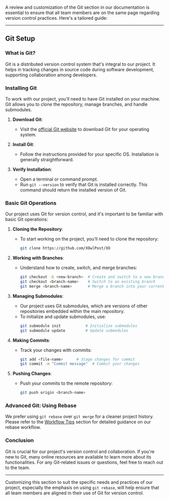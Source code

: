 A review and customization of the Git section in our documentation is essential to ensure that all team members are on the same page regarding version control practices. Here's a tailored guide:

---

## Git Setup

### What is Git?
Git is a distributed version control system that's integral to our project. It helps in tracking changes in source code during software development, supporting collaboration among developers.

### Installing Git
To work with our project, you'll need to have Git installed on your machine. Git allows you to clone the repository, manage branches, and handle submodules.

1. **Download Git**:
   - Visit the [official Git website](https://git-scm.com/downloads) to download Git for your operating system.

2. **Install Git**:
   - Follow the instructions provided for your specific OS. Installation is generally straightforward.

3. **Verify Installation**:
   - Open a terminal or command prompt.
   - Run `git --version` to verify that Git is installed correctly. This command should return the installed version of Git.

### Basic Git Operations
Our project uses Git for version control, and it's important to be familiar with basic Git operations:

1. **Cloning the Repository**:
   - To start working on the project, you’ll need to clone the repository:
     ```bash
     git clone https://github.com/XOwlPost/XO
     ```

2. **Working with Branches**:
   - Understand how to create, switch, and merge branches:
     ```bash
     git checkout -b <new-branch>  # Create and switch to a new branch
     git checkout <branch-name>    # Switch to an existing branch
     git merge <branch-name>       # Merge a branch into your current branch
     ```

3. **Managing Submodules**:
   - Our project uses Git submodules, which are versions of other repositories embedded within the main repository.
   - To initialize and update submodules, use:
     ```bash
     git submodule init           # Initialize submodules
     git submodule update         # Update submodules
     ```

4. **Making Commits**:
   - Track your changes with commits:
     ```bash
     git add <file-name>      # Stage changes for commit
     git commit -m "Commit message"  # Commit your changes
     ```

5. **Pushing Changes**:
   - Push your commits to the remote repository:
     ```bash
     git push origin <branch-name>
     ```

### Advanced Git: Using Rebase
We prefer using `git rebase` over `git merge` for a cleaner project history. Please refer to the [Workflow Tips](#workflow-tips-using-git-rebase) section for detailed guidance on our rebase workflow.

### Conclusion
Git is crucial for our project's version control and collaboration. If you're new to Git, many online resources are available to learn more about its functionalities. For any Git-related issues or questions, feel free to reach out to the team.

---

Customizing this section to suit the specific needs and practices of our project, especially the emphasis on using `git rebase`, will help ensure that all team members are aligned in their use of Git for version control.